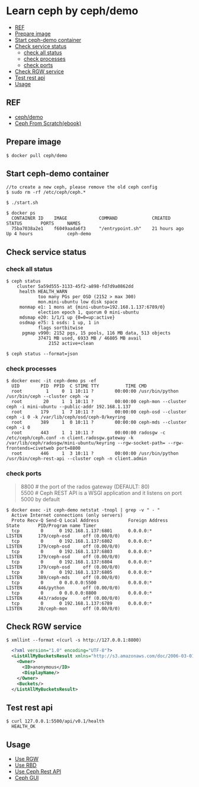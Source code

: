 # Learn ceph by ceph/demo
- [REF](#ref)
- [Prepare image](#prepare-image)
- [Start ceph-demo container](#start-ceph-demo-container)
- [Check service status](#check-service-status)
  - [check all status](#check-all-status)
  - [check processes](#check-processes)
  - [check ports](#check-ports)
- [Check RGW service](#check-rgw-service)
- [Test rest api](#test-rest-api)
- [Usage](#usage)

## REF
- [ceph/demo](https://github.com/ceph/ceph-docker/tree/master/demo)
- [Ceph From Scratch(ebook)](https://www.gitbook.com/book/tobegit3hub1/ceph_from_scratch/details)

## Prepare image

```shell
$ docker pull ceph/demo
```

## Start ceph-demo container

```shell
//to create a new ceph, please remove the old ceph config
$ sudo rm -rf /etc/ceph/ceph.*

$ ./start.sh

$ docker ps                 
  CONTAINER ID    IMAGE            COMMAND             CREATED         STATUS       PORTS     NAMES
  75ba7038a2e1    f6049aada6f3     "/entrypoint.sh"    21 hours ago    Up 4 hours             ceph-demo
```

## Check service status
### check all status

```shell
$ ceph status
    cluster 5a59d555-3133-45f2-a898-fd7d9a0862dd
     health HEALTH_WARN
            too many PGs per OSD (2152 > max 300)
            mon.mini-ubuntu low disk space
     monmap e1: 1 mons at {mini-ubuntu=192.168.1.137:6789/0}
            election epoch 1, quorum 0 mini-ubuntu
     mdsmap e20: 1/1/1 up {0=0=up:active}
     osdmap e75: 1 osds: 1 up, 1 in
            flags sortbitwise
      pgmap v990: 2152 pgs, 15 pools, 116 MB data, 513 objects
            37471 MB used, 6933 MB / 46805 MB avail
                2152 active+clean

$ ceph status --format=json
```

### check processes

```shell
$ docker exec -it ceph-demo ps -ef
  UID        PID  PPID  C STIME TTY          TIME CMD
  root         1     0  1 10:11 ?        00:00:00 /usr/bin/python /usr/bin/ceph --cluster ceph -w
  root        20     1  1 10:11 ?        00:00:00 ceph-mon --cluster ceph -i mini-ubuntu --public-addr 192.168.1.137
  root       179     1  7 10:11 ?        00:00:00 ceph-osd --cluster ceph -i 0 -k /var/lib/ceph/osd/ceph-0/keyring
  root       389     1  0 10:11 ?        00:00:00 ceph-mds --cluster ceph -i 0
  root       443     1  1 10:11 ?        00:00:00 radosgw -c /etc/ceph/ceph.conf -n client.radosgw.gateway -k /var/lib/ceph/radosgw/mini-ubuntu/keyring --rgw-socket-path= --rgw-frontends=civetweb port=8800
  root       446     1  3 10:11 ?        00:00:00 /usr/bin/python /usr/bin/ceph-rest-api --cluster ceph -n client.admin
```

### check ports

>8800  # the port of the rados gateway (DEFAULT: 80)  
>5500  # Ceph REST API is a WSGI application and it listens on port 5000 by default  

```shell
$ docker exec -it ceph-demo netstat -tnopl | grep -v " - "
  Active Internet connections (only servers)
  Proto Recv-Q Send-Q Local Address           Foreign Address         State       PID/Program name Timer
  tcp        0      0 192.168.1.137:6801      0.0.0.0:*               LISTEN      179/ceph-osd     off (0.00/0/0)
  tcp        0      0 192.168.1.137:6802      0.0.0.0:*               LISTEN      179/ceph-osd     off (0.00/0/0)
  tcp        0      0 192.168.1.137:6803      0.0.0.0:*               LISTEN      179/ceph-osd     off (0.00/0/0)
  tcp        0      0 192.168.1.137:6804      0.0.0.0:*               LISTEN      179/ceph-osd     off (0.00/0/0)
  tcp        0      0 192.168.1.137:6805      0.0.0.0:*               LISTEN      389/ceph-mds     off (0.00/0/0)
  tcp        0      0 0.0.0.0:5500            0.0.0.0:*               LISTEN      446/python       off (0.00/0/0)
  tcp        0      0 0.0.0.0:8800            0.0.0.0:*               LISTEN      443/radosgw      off (0.00/0/0)
  tcp        0      0 192.168.1.137:6789      0.0.0.0:*               LISTEN      20/ceph-mon      off (0.00/0/0)
```

## Check RGW service

```shell
$ xmllint --format <(curl -s http://127.0.0.1:8800)
```

```xml
  <?xml version="1.0" encoding="UTF-8"?>
  <ListAllMyBucketsResult xmlns="http://s3.amazonaws.com/doc/2006-03-01/">
    <Owner>
      <ID>anonymous</ID>
      <DisplayName/>
    </Owner>
    <Buckets/>
  </ListAllMyBucketsResult>
```

## Test rest api

```shell
$ curl 127.0.0.1:5500/api/v0.1/health
  HEALTH_OK
```

## Usage
- [Use RGW](doc/rgw_usage.md)
- [Use RBD](doc/rbd_usage.md)
- [Use Ceph Rest API](doc/ceph-rest-api_usage.md)
- [Ceph GUI](doc/ceph-gui.md)

